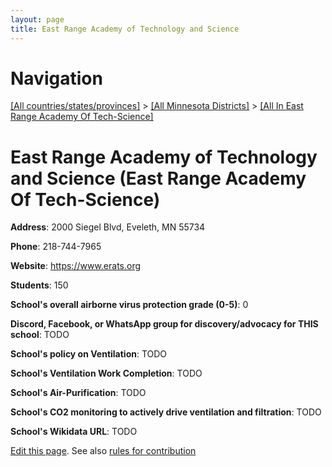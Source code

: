 ```yaml
---
layout: page
title: East Range Academy of Technology and Science
---
```

# Navigation

[[All countries/states/provinces]](../../..) > [[All Minnesota Districts]](../..) > [[All In East Range Academy Of Tech-Science]](..)

# East Range Academy of Technology and Science (East Range Academy Of Tech-Science)

**Address**: 2000 Siegel Blvd, Eveleth, MN 55734

**Phone**: 218-744-7965

**Website**: <https://www.erats.org>

**Students**: 150

**School's overall airborne virus protection grade (0-5)**: 0

**Discord, Facebook, or WhatsApp group for discovery/advocacy for THIS school**: TODO

**School's policy on Ventilation**: TODO

**School's Ventilation Work Completion**: TODO

**School's Air-Purification**: TODO

**School's CO2 monitoring to actively drive ventilation and filtration**: TODO

**School's Wikidata URL**: TODO


[Edit this page](https://github.com/ventilate-schools/MN/edit/main/./East_Range_Academy_Of_Tech-Science/East_Range_Academy_of_Technology_and_Science.md). See also [rules for contribution](../../../contribution-rules/)